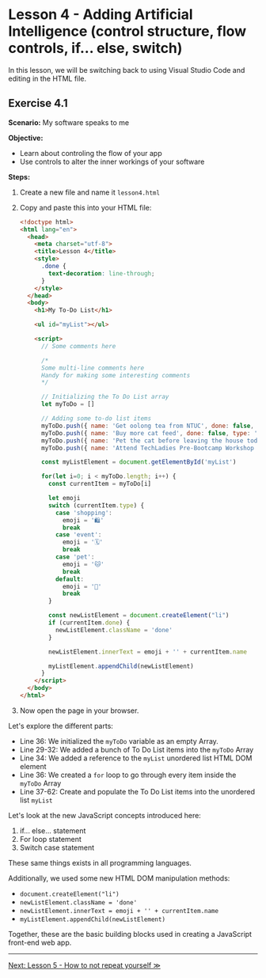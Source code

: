 # Lesson 4 - Adding Artificial Intelligence (control structure, flow controls, if... else, switch)

In this lesson, we will be switching back to using Visual Studio Code and editing in the HTML file.

## Exercise 4.1

**Scenario:** My software speaks to me

**Objective:**

- Learn about controling the flow of your app
- Use controls to alter the inner workings of your software

**Steps:**

1. Create a new file and name it `lesson4.html`
2. Copy and paste this into your HTML file:

    ```html
    <!doctype html>
    <html lang="en">
      <head>
        <meta charset="utf-8">
        <title>Lesson 4</title>
        <style>
          .done {
            text-decoration: line-through;
          }
        </style>
      </head>
      <body>
        <h1>My To-Do List</h1>
    
        <ul id="myList"></ul>
    
        <script>
          // Some comments here
    
          /*
          Some multi-line comments here
          Handy for making some interesting comments
          */
    
          // Initializing the To Do List array
          let myToDo = []
    
          // Adding some to-do list items
          myToDo.push({ name: 'Get oolong tea from NTUC', done: false, type: 'shopping' })
          myToDo.push({ name: 'Buy more cat feed', done: false, type: 'shopping' })
          myToDo.push({ name: 'Pet the cat before leaving the house today', done: true, type: 'pet' })
          myToDo.push({ name: 'Attend TechLadies Pre-Bootcamp Workshop 2', done: true, type: 'event' })
    
          const myListElement = document.getElementById('myList')
    
          for(let i=0; i < myToDo.length; i++) {
            const currentItem = myToDo[i]
    
            let emoji
            switch (currentItem.type) {
              case 'shopping':
                emoji = '🛍'
                break
              case 'event':
                emoji = '🗓'
                break
              case 'pet':
                emoji = '🐱'
                break
              default:
                emoji = '📝'
                break
            }
    
            const newListElement = document.createElement("li")
            if (currentItem.done) {
              newListElement.className = 'done'
            }
    
            newListElement.innerText = emoji + '' + currentItem.name
    
            myListElement.appendChild(newListElement)
          }
        </script>
      </body>
    </html>
    ```

3. Now open the page in your browser.

Let's explore the different parts:

- Line 36: We initialized the `myToDo` variable as an empty Array.
- Line 29-32: We added a bunch of To Do List items into the `myToDo` Array
- Line 34: We added a reference to the `myList` unordered list HTML DOM element
- Line 36: We created a `for` loop to go through every item inside the `myToDo` Array
- Line 37-62: Create and populate the To Do List items into the unordered list `myList`

Let's look at the new JavaScript concepts introduced here:

1. if... else... statement
2. For loop statement
3. Switch case statement

These same things exists in all programming languages.

Additionally, we used some new HTML DOM manipulation methods:

- `document.createElement("li")`
- `newListElement.className = 'done'`
- `newListElement.innerText = emoji + '' + currentItem.name`
- `myListElement.appendChild(newListElement)`

Together, these are the basic building blocks used in creating a JavaScript front-end web app.

---

[Next: Lesson 5 - How to not repeat yourself ≫](lesson2.md)
